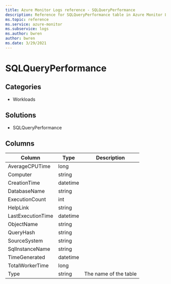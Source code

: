 ```yaml
---
title: Azure Monitor Logs reference - SQLQueryPerformance
description: Reference for SQLQueryPerformance table in Azure Monitor Logs.
ms.topic: reference
ms.service: azure-monitor
ms.subservice: logs
ms.author: bwren
author: bwren
ms.date: 3/29/2021
---
```


# SQLQueryPerformance

 

## Categories

- Workloads
## Solutions

- SQLQueryPerformance




## Columns

|Column|Type|Description|
|---|---|---|
|AverageCPUTime|long||
|Computer|string||
|CreationTime|datetime||
|DatabaseName|string||
|ExecutionCount|int||
|HelpLink|string||
|LastExecutionTime|datetime||
|ObjectName|string||
|QueryHash|string||
|SourceSystem|string||
|SqlInstanceName|string||
|TimeGenerated|datetime||
|TotalWorkerTime|long||
|Type|string|The name of the table|
